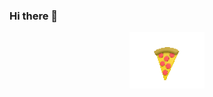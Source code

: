### Hi there 👋

<div align="center">
  <img src="https://github.com/shaansubbaiah/shaansubbaiah/blob/master/pizza.gif"  width="120" height="90">
</div>
